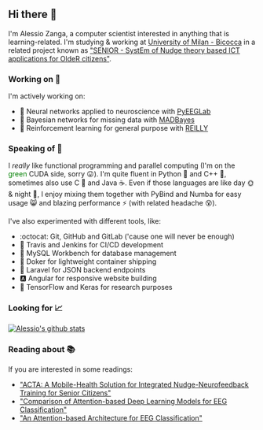 ## Hi there 👋

I'm Alessio Zanga, a computer scientist interested in anything that is learning-related. I'm studying & working at [University of Milan - Bicocca](https://en.unimib.it/) in a related project known as ["SENIOR - SystEm of Nudge theory based ICT applications for OldeR citizens"](https://www.researchgate.net/publication/334365592_System_of_Nudge_Theory-Based_ICT_Applications_for_Older_Citizens_The_SENIOR_Project).

### Working on :construction_worker:

I'm actively working on:

- :brain: Neural networks applied to neuroscience with [PyEEGLab](https://github.com/AlessioZanga/PyEEGLab)
- :crystal_ball: Bayesian networks for missing data with [MADBayes](https://github.com/madlabunimib/MADBayes)
- :robot: Reinforcement learning for general purpose with [REILLY](https://github.com/AlessioZanga/REILLY)

### Speaking of :speech_balloon:

I *really* like functional programming and parallel computing (I'm on the <span style="color:green">green</span> CUDA side, sorry :stuck_out_tongue:). I'm quite fluent in Python :snake: and C++ :wrench:, sometimes also use C :hammer: and Java :coffee:. Even if those languages are like day :sun_with_face: & night :first_quarter_moon_with_face:, I enjoy mixing them together with PyBind and Numba for easy usage :smile_cat: and blazing performance :zap: (with related headache :dizzy_face:).

I've also experimented with different tools, like:

- :octocat: Git, GitHub and GitLab ('cause one will never be enough)
- :rocket: Travis and Jenkins for CI/CD development
- :dolphin: MySQL Workbench for database management
- :whale2: Doker for lightweight container shipping
- :office: Laravel for JSON backend endpoints
- :a: Angular for responsive website building
- :dart: TensorFlow and Keras for research purposes

### Looking for :chart_with_upwards_trend:

[![Alessio's github stats](https://github-readme-stats.vercel.app/api?username=AlessioZanga&show_icons=true)](https://github.com/anuraghazra/github-readme-stats)

### Reading about :books:

If you are interested in some readings:

- ["ACTA: A Mobile-Health Solution for Integrated Nudge-Neurofeedback Training for Senior Citizens"](https://arxiv.org/abs/2102.08692)
- ["Comparison of Attention-based Deep Learning Models for EEG Classification"](https://arxiv.org/abs/2012.01074)
- ["An Attention-based Architecture for EEG Classification"](https://doi.org/10.5220/0008953502140219)
